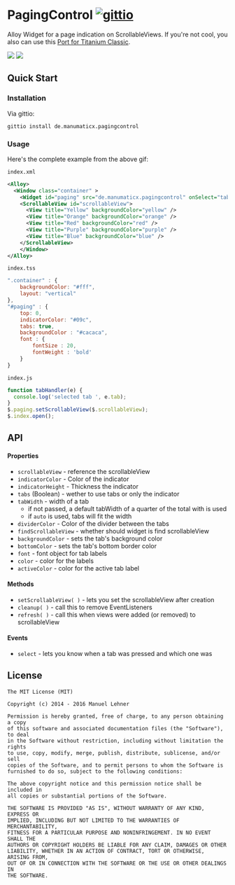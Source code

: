 # PagingControl [![gittio](http://img.shields.io/badge/gittio-0.4.5-00B4CC.svg)](http://gitt.io/component/de.manumaticx.pagingcontrol)

Alloy Widget for a page indication on ScrollableViews.
If you're not cool, you also can use this [Port for Titanium Classic](https://gist.github.com/manumaticx/6125a8398fe9486f0eed8200ea3d2d2a).

![](demo_android.gif)
![](demo_ios.gif)

## Quick Start

### Installation

Via gittio:
```
gittio install de.manumaticx.pagingcontrol
```

### Usage

Here's the complete example from the above gif:

`index.xml`
```xml
<Alloy>
  <Window class="container" >
    <Widget id="paging" src="de.manumaticx.pagingcontrol" onSelect="tabHandler" />
    <ScrollableView id="scrollableView">
      <View title="Yellow" backgroundColor="yellow" />
      <View title="Orange" backgroundColor="orange" />
      <View title="Red" backgroundColor="red" />
      <View title="Purple" backgroundColor="purple" />
      <View title="Blue" backgroundColor="blue" />
    </ScrollableView>
	</Window>
</Alloy>
```
`index.tss`
```javascript
".container" : {
	backgroundColor: "#fff",
	layout: "vertical"
},
"#paging" : {
	top: 0,
	indicatorColor: "#09c",
	tabs: true,
	backgroundColor : "#cacaca",
	font : {
	    fontSize : 20,
	    fontWeight : 'bold'
	}
}
```
`index.js`
```javascript
function tabHandler(e) {
  console.log('selected tab ', e.tab);
}
$.paging.setScrollableView($.scrollableView);
$.index.open();
```

## API

#### Properties

* `scrollableView` - reference the scrollableView
* `indicatorColor` - Color of the indicator
* `indicatorHeight` - Thickness the indicator
* `tabs` (Boolean) - wether to use tabs or only the indicator
* `tabWidth` - width of a tab
  * if not passed, a default tabWidth of a quarter of the total with is used
  * if `auto` is used, tabs will fit the width
* `dividerColor` - Color of the divider between the tabs
* `findScrollableView` - whether should widget is find scrollableView
* `backgroundColor` - sets the tab's background color
* `bottomColor` - sets the tab's bottom border color
* `font` - font object for tab labels
* `color` - color for the labels
* `activeColor` - color for the active tab label

#### Methods

* `setScrollableView( )` - lets you set the scrollableView after creation
* `cleanup( )` - call this to remove EventListeners
* `refresh( )` - call this when views were added (or removed) to scrollableView

#### Events

* `select` - lets you know when a tab was pressed and which one was

## License

    The MIT License (MIT)

    Copyright (c) 2014 - 2016 Manuel Lehner

    Permission is hereby granted, free of charge, to any person obtaining a copy
    of this software and associated documentation files (the "Software"), to deal
    in the Software without restriction, including without limitation the rights
    to use, copy, modify, merge, publish, distribute, sublicense, and/or sell
    copies of the Software, and to permit persons to whom the Software is
    furnished to do so, subject to the following conditions:

    The above copyright notice and this permission notice shall be included in
    all copies or substantial portions of the Software.

    THE SOFTWARE IS PROVIDED "AS IS", WITHOUT WARRANTY OF ANY KIND, EXPRESS OR
    IMPLIED, INCLUDING BUT NOT LIMITED TO THE WARRANTIES OF MERCHANTABILITY,
    FITNESS FOR A PARTICULAR PURPOSE AND NONINFRINGEMENT. IN NO EVENT SHALL THE
    AUTHORS OR COPYRIGHT HOLDERS BE LIABLE FOR ANY CLAIM, DAMAGES OR OTHER
    LIABILITY, WHETHER IN AN ACTION OF CONTRACT, TORT OR OTHERWISE, ARISING FROM,
    OUT OF OR IN CONNECTION WITH THE SOFTWARE OR THE USE OR OTHER DEALINGS IN
    THE SOFTWARE.
